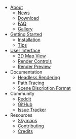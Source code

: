 * [About](index.html)
    * [News](news.html)
    * <a href="download.html" class="download">Download</a>
    * [FAQ](faqs.html)
    * [Gallery](gallery.html)
* [Getting Started](getting_started.html)
    * [Installation](install.html)
    * [Tips](tips.html)
* [User Interface](user_interface.html)
    * [2D Map View](2d_map_view.html)
    * [Render Controls](render_controls.html)
    * [Render Preview](render_preview.html)
* Documentation
    * [Headless Rendering](headless.html)
    * [Path Tracing](path_tracing.html)
    * [Scene Discription Format](scene_format.html)
* Community
    * [Reddit](http://www.reddit.com/r/chunky)
    * [GitHub](https://github.com/llbit/chunky)
    * [Issue Tracker](https://github.com/llbit/chunky/issues)
* Resources
    * [Skymaps](skymaps.html)
    * [Contributing](contributing.html)
    * [Credits](credits.html)
